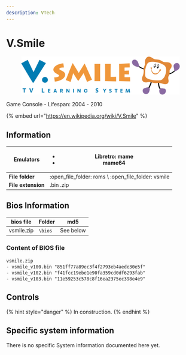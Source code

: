 ```yaml
---
description: VTech
---
```


# V.Smile

<figure><img src="https://raw.githubusercontent.com/fabricecaruso/es-theme-carbon/52ff37c9e265587d006945a2ba695b5a962b3a3d/art/logos/vsmile.svg" alt=""><figcaption></figcaption></figure>

Game Console - Lifespan: 2004 - 2010

{% embed url="https://en.wikipedia.org/wiki/V.Smile" %}

## Information

| **Emulators**      | <ul><li>Libretro: mame</li><li>mame64</li></ul>         |
| ------------------ | ------------------------------------------------------- |
| **File folder**    | :open\_file\_folder: roms \ :open\_file\_folder: vsmile |
| **File extension** | .bin .zip                                               |

## Bios Information

| bios file  | Folder  | md5       |
| ---------- | ------- | --------- |
| vsmile.zip | `\bios` | See below |

### Content of BIOS file

```
vsmile.zip
- vsmile_v100.bin "851ff77a89ec3f4f2793eb4aede30e5f"
- vsmile_v102.bin "f41fcc19ebe1e90fa359cd0df6293fab"
- vsmile_v103.bin "11e59253c578c8f16ea2375ec398e4e9"
```

## Controls

{% hint style="danger" %}
In construction.
{% endhint %}

## Specific system information

There is no specific System information documented here yet.

